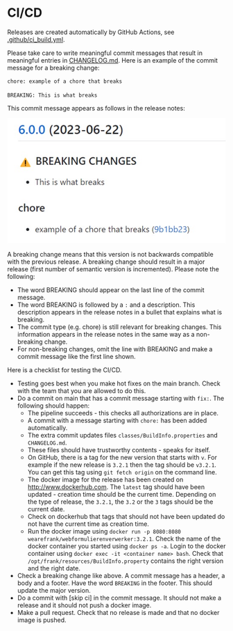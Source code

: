 # CI/CD

Releases are created automatically by GitHub Actions, see [.github/ci_build.yml](.github/ci_build.yml).

Please take care to write meaningful commit messages that result in meaningful entries in [CHANGELOG.md](CHANGELOG.md). Here is an example of the commit message for a breaking change:

    chore: example of a chore that breaks

    BREAKING: This is what breaks

This commit message appears as follows in the release notes:

![changeLogScreenshot.jpg](changeLogScreenshot.jpg)

A breaking change means that this version is not backwards compatible with the previous release. A breaking change should result in a major release (first number of semantic version is incremented). Please note the following:

* The word BREAKING should appear on the last line of the commit message.
* The word BREAKING is followed by a `:` and a description. This description appears in the release notes in a bullet that explains what is breaking.
* The commit type (e.g. chore) is still relevant for breaking changes. This information appears in the release notes in the same way as a non-breaking change.
* For non-breaking changes, omit the line with BREAKING and make a commit message like the first line shown.


Here is a checklist for testing the CI/CD.

* Testing goes best when you make hot fixes on the main branch. Check with the team that you are allowed to do this.
* Do a commit on main that has a commit message starting with `fix:`. The following should happen:
  * The pipeline succeeds - this checks all authorizations are in place.
  * A commit with a message starting with `chore:` has been added automatically.
  * The extra commit updates files `classes/BuildInfo.properties` and `CHANGELOG.md`.
  * These files should have trustworthy contents - speaks for itself.
  * On GitHub, there is a tag for the new version that starts with `v`. For example if the new release is `3.2.1` then the tag should be `v3.2.1`. You can get this tag using `git fetch origin` on the command line.
  * The docker image for the release has been created on http://www.dockerhub.com. The `latest` tag should have been updated - creation time should be the current time. Depending on the type of release, the `3.2.1`, the `3.2` or the `3` tags should be the current date.
  * Check on dockerhub that tags that should not have been updated do not have the current time as creation time.
  * Run the docker image using `docker run -p 8080:8080 wearefrank/webformulierenverwerker:3.2.1`. Check the name of the docker container you started using `docker ps -a`. Login to the docker container using `docker exec -it <container name> bash`. Check that `/opt/frank/resources/BuildInfo.property` contains the right version and the right date.
* Check a breaking change like above. A commit message has a header, a body and a footer. Have the word `BREAKING` in the footer. This should update the major version.
* Do a commit with \[skip ci\] in the commit message. It should not make a release and it should not push a docker image.
* Make a pull request. Check that no release is made and that no docker image is pushed.